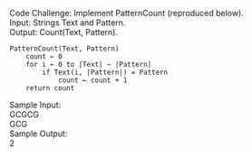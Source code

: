 Code Challenge: Implement PatternCount (reproduced below).<br>
    Input: Strings Text and Pattern.<br>
    Output: Count(Text, Pattern).<br>

    PatternCount(Text, Pattern)
        count ← 0
        for i ← 0 to |Text| − |Pattern|
            if Text(i, |Pattern|) = Pattern
                count ← count + 1
        return count      
Sample Input:<br>
    GCGCG<br>
    GCG<br>
Sample Output:<br>
    2                  
